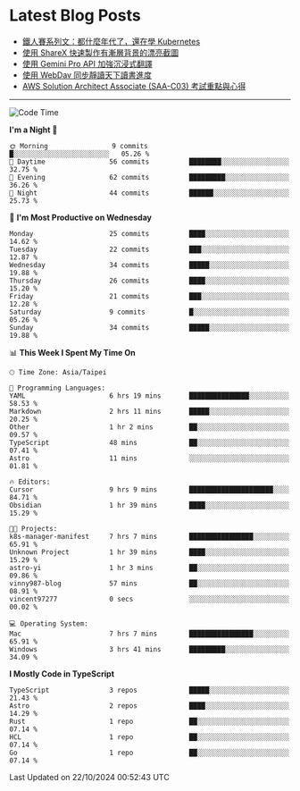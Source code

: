 # Latest Blog Posts
<!-- BLOG-POST-LIST:START -->
- [鐵人賽系列文：都什麼年代了，還在學 Kubernetes](https://www.vinny987.xyz/blog/2024/ithome-ironman-2024-thoughts/)
- [使用 ShareX 快速製作有漸層背景的漂亮截圖](https://www.vinny987.xyz/blog/2024/use-sharex-to-quickly-create-beautiful-screenshots-with-gradient-backgrounds/)
- [使用 Gemini Pro API 加強沉浸式翻譯](https://www.vinny987.xyz/blog/2024/enhance-immersive-translation-using-the-gemini-pro-api/)
- [使用 WebDav 同步靜讀天下讀書進度](https://www.vinny987.xyz/blog/2024/use-webdav-to-sync-reading-progress-on-moon-app/)
- [AWS Solution Architect Associate &lpar;SAA-C03&rpar; 考試重點與心得](https://www.vinny987.xyz/blog/2024/key-points-and-insights-on-the-aws-solution-architect-associate-saa-c03-exam/)
<!-- BLOG-POST-LIST:END -->

---

<!--START_SECTION:waka-->
![Code Time](http://img.shields.io/badge/Code%20Time-420%20hrs%2046%20mins-blue)

**I'm a Night 🦉** 

```text
🌞 Morning                9 commits           █░░░░░░░░░░░░░░░░░░░░░░░░   05.26 % 
🌆 Daytime                56 commits          ████████░░░░░░░░░░░░░░░░░   32.75 % 
🌃 Evening                62 commits          █████████░░░░░░░░░░░░░░░░   36.26 % 
🌙 Night                  44 commits          ██████░░░░░░░░░░░░░░░░░░░   25.73 % 
```
📅 **I'm Most Productive on Wednesday** 

```text
Monday                   25 commits          ████░░░░░░░░░░░░░░░░░░░░░   14.62 % 
Tuesday                  22 commits          ███░░░░░░░░░░░░░░░░░░░░░░   12.87 % 
Wednesday                34 commits          █████░░░░░░░░░░░░░░░░░░░░   19.88 % 
Thursday                 26 commits          ████░░░░░░░░░░░░░░░░░░░░░   15.20 % 
Friday                   21 commits          ███░░░░░░░░░░░░░░░░░░░░░░   12.28 % 
Saturday                 9 commits           █░░░░░░░░░░░░░░░░░░░░░░░░   05.26 % 
Sunday                   34 commits          █████░░░░░░░░░░░░░░░░░░░░   19.88 % 
```


📊 **This Week I Spent My Time On** 

```text
🕑︎ Time Zone: Asia/Taipei

💬 Programming Languages: 
YAML                     6 hrs 19 mins       ███████████████░░░░░░░░░░   58.53 % 
Markdown                 2 hrs 11 mins       █████░░░░░░░░░░░░░░░░░░░░   20.25 % 
Other                    1 hr 2 mins         ██░░░░░░░░░░░░░░░░░░░░░░░   09.57 % 
TypeScript               48 mins             ██░░░░░░░░░░░░░░░░░░░░░░░   07.41 % 
Astro                    11 mins             ░░░░░░░░░░░░░░░░░░░░░░░░░   01.81 % 

🔥 Editors: 
Cursor                   9 hrs 9 mins        █████████████████████░░░░   84.71 % 
Obsidian                 1 hr 39 mins        ████░░░░░░░░░░░░░░░░░░░░░   15.29 % 

🐱‍💻 Projects: 
k8s-manager-manifest     7 hrs 7 mins        ████████████████░░░░░░░░░   65.91 % 
Unknown Project          1 hr 39 mins        ████░░░░░░░░░░░░░░░░░░░░░   15.29 % 
astro-yi                 1 hr 3 mins         ██░░░░░░░░░░░░░░░░░░░░░░░   09.86 % 
vinny987-blog            57 mins             ██░░░░░░░░░░░░░░░░░░░░░░░   08.91 % 
vincent97277             0 secs              ░░░░░░░░░░░░░░░░░░░░░░░░░   00.02 % 

💻 Operating System: 
Mac                      7 hrs 7 mins        ████████████████░░░░░░░░░   65.91 % 
Windows                  3 hrs 41 mins       █████████░░░░░░░░░░░░░░░░   34.09 % 
```

**I Mostly Code in TypeScript** 

```text
TypeScript               3 repos             █████░░░░░░░░░░░░░░░░░░░░   21.43 % 
Astro                    2 repos             ████░░░░░░░░░░░░░░░░░░░░░   14.29 % 
Rust                     1 repo              ██░░░░░░░░░░░░░░░░░░░░░░░   07.14 % 
HCL                      1 repo              ██░░░░░░░░░░░░░░░░░░░░░░░   07.14 % 
Go                       1 repo              ██░░░░░░░░░░░░░░░░░░░░░░░   07.14 % 
```




 Last Updated on 22/10/2024 00:52:43 UTC
<!--END_SECTION:waka-->

<!--
**vincent97277/vincent97277** is a ✨ _special_ ✨ repository because its `README.md` (this file) appears on your GitHub profile.

Here are some ideas to get you started:

- 🔭 I’m currently working on ...
- 🌱 I’m currently learning ...
- 👯 I’m looking to collaborate on ...
- 🤔 I’m looking for help with ...
- 💬 Ask me about ...
- 📫 How to reach me: ...
- 😄 Pronouns: ...
- ⚡ Fun fact: ...
-->
